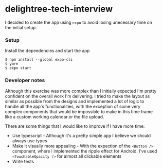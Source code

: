 # delightree-tech-interview

I decided to create the app using `expo` to avoid losing unecessary time on the initial setup.

### Setup

Install the dependencies and start the app

```
$ npm install --global expo-cli
$ yarn
$ expo start
```

### Developer notes

Although this exercise was more complex than I initially expected I'm pretty confident on the overall work I'm delivering.
I tried to make the layout as similar as possible from the designs and implemented a lot of logic to handle all the app's functionalities, with the exception of some very complex components that would be impossible to make in this time frame like a custom working calendar or the file upload.

There are some things that I would like to improve if I have more time:
* Use typescript - Although it's a pretty simple app I believe we should always use types
* Make it visually more appealing - With the expection of the `<Button />` component, where I implemented the ripple effect for Android, I've used `<TouchableOpacity />` for almost all clickable elements
* Write tests